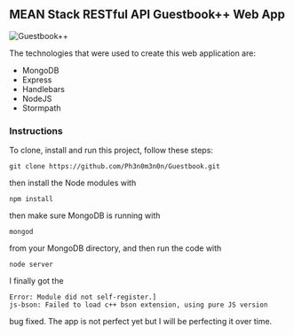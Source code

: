 <h2>MEAN Stack RESTful API Guestbook++ Web App</h2>

<img src="http://2heartsweddings.net/wp-content/uploads/2011/02/logo_guestbook.jpg" alt="Guestbook++">

The technologies that were used to create this web application are:

<ul>
<li>MongoDB</li>
<li>Express</li>
<li>Handlebars</li>
<li>NodeJS</li>
<li>Stormpath</li>
</ul>

<h3>Instructions</h3>

To clone, install and run this project, follow these steps: 

    git clone https://github.com/Ph3n0m3n0n/Guestbook.git

then install the Node modules with

    npm install

then make sure MongoDB is running with

    mongod

from your MongoDB directory, and then run the code with 

    node server

I finally got the  

    Error: Module did not self-register.]
    js-bson: Failed to load c++ bson extension, using pure JS version
    
bug fixed. The app is not perfect yet but I will be perfecting it over time. 